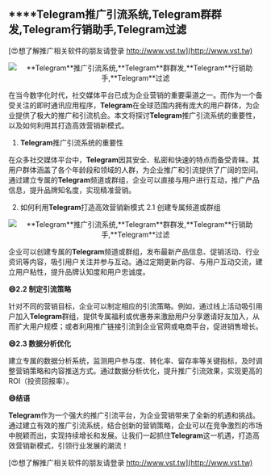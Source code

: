 ## ****Telegram**推广引流系统,**Telegram**群群发,**Telegram**行销助手,**Telegram**过滤**

[😍想了解推广相关软件的朋友请登录 http://www.vst.tw](http://www.vst.tw)

 <center><img src="https://vst.tw/MP4/tuiguang/png/8.png" alt="**Telegram**推广引流系统,**Telegram**群群发,**Telegram**行销助手,**Telegram**过滤"></center>

在当今数字化时代，社交媒体平台已成为企业营销的重要渠道之一。而作为一个备受关注的即时通讯应用程序，**Telegram**在全球范围内拥有庞大的用户群体，为企业提供了极大的推广和引流机会。本文将探讨**Telegram**推广引流系统的重要性，以及如何利用其打造高效营销新模式。

1. **Telegram**推广引流系统的重要性

在众多社交媒体平台中，**Telegram**因其安全、私密和快速的特点而备受青睐。其用户群体涵盖了各个年龄段和领域的人群，为企业推广和引流提供了广阔的空间。通过建立专属的**Telegram**频道或群组，企业可以直接与用户进行互动，推广产品信息，提升品牌知名度，实现精准营销。

2. 如何利用**Telegram**打造高效营销新模式
2.1 创建专属频道或群组

 <center><img src="https://vst.tw/MP4/tuiguang/png/3.png" alt="**Telegram**推广引流系统,**Telegram**群群发,**Telegram**行销助手,**Telegram**过滤"></center>

企业可以创建专属的**Telegram**频道或群组，发布最新产品信息、促销活动、行业资讯等内容，吸引用户关注并参与互动。通过定期更新内容、与用户互动交流，建立用户粘性，提升品牌认知度和用户忠诚度。

**😄2.2 制定引流策略**

针对不同的营销目标，企业可以制定相应的引流策略。例如，通过线上活动吸引用户加入**Telegram**群组，提供专属福利或优惠券来激励用户分享邀请好友加入，从而扩大用户规模；或者利用推广链接引流到企业官网或电商平台，促进销售增长。

**😄2.3 数据分析优化**

建立专属的数据分析系统，监测用户参与度、转化率、留存率等关键指标，及时调整营销策略和内容推送方式。通过数据分析优化，提升推广引流效果，实现更高的ROI（投资回报率）。

**😄结语**

**Telegram**作为一个强大的推广引流平台，为企业营销带来了全新的机遇和挑战。通过建立有效的推广引流系统，结合创新的营销策略，企业可以在竞争激烈的市场中脱颖而出，实现持续增长和发展。让我们一起抓住**Telegram**这一机遇，打造高效营销新模式，引领行业发展的潮流！

[😍想了解推广相关软件的朋友请登录 http://www.vst.tw](http://www.vst.tw)



